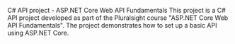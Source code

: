 C# API project - ASP.NET Core Web API Fundamentals
This project is a C# API project developed as part of the Pluralsight course "ASP.NET Core Web API Fundamentals". The project demonstrates how to set up a basic API using ASP.NET Core.
